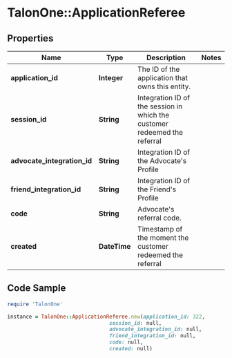 # TalonOne::ApplicationReferee

## Properties

Name | Type | Description | Notes
------------ | ------------- | ------------- | -------------
**application_id** | **Integer** | The ID of the application that owns this entity. | 
**session_id** | **String** | Integration ID of the session in which the customer redeemed the referral | 
**advocate_integration_id** | **String** | Integration ID of the Advocate&#39;s Profile | 
**friend_integration_id** | **String** | Integration ID of the Friend&#39;s Profile | 
**code** | **String** | Advocate&#39;s referral code. | 
**created** | **DateTime** | Timestamp of the moment the customer redeemed the referral | 

## Code Sample

```ruby
require 'TalonOne'

instance = TalonOne::ApplicationReferee.new(application_id: 322,
                                 session_id: null,
                                 advocate_integration_id: null,
                                 friend_integration_id: null,
                                 code: null,
                                 created: null)
```


